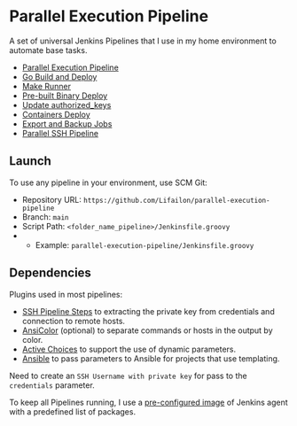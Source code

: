 # Parallel Execution Pipeline

A set of universal Jenkins Pipelines that I use in my home environment to automate base tasks.

- [Parallel Execution Pipeline](/parallel-execution-pipeline/README.md)
- [Go Build and Deploy](/go-build-deploy/README.md)
- [Make Runner](/make-runner/README.md)
- [Pre-built Binary Deploy](/pre-built-binary-deploy/README.md)
- [Update authorized_keys](/update-authorized_keys/README.md)
- [Containers Deploy](containers-deploy/README.md)
- [Export and Backup Jobs](/export-and-backup-jobs/README.md)
- [Parallel SSH Pipeline](/parallel-ssh-pipeline/README.md)

## Launch

To use any pipeline in your environment, use SCM Git:

- Repository URL: `https://github.com/Lifailon/parallel-execution-pipeline`
- Branch: `main`
- Script Path: `<folder_name_pipeline>/Jenkinsfile.groovy`
- - Example: `parallel-execution-pipeline/Jenkinsfile.groovy`

## Dependencies

Plugins used in most pipelines:

- [SSH Pipeline Steps](https://plugins.jenkins.io/ssh-steps) to extracting the private key from credentials and connection to remote hosts.
- [AnsiColor](https://plugins.jenkins.io/ansicolor) (optional) to separate commands or hosts in the output by color.
- [Active Choices](https://plugins.jenkins.io/uno-choice) to support the use of dynamic parameters.
- [Ansible](https://plugins.jenkins.io/ansible) to pass parameters to Ansible for projects that use templating.

Need to create an `SSH Username with private key` for pass to the `credentials` parameter.

To keep all Pipelines running, I use a [pre-configured image](/jenkins-agent/README.md) of Jenkins agent with a predefined list of packages.